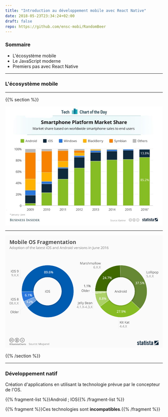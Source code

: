 ```yaml
---
title: "Introduction au développement mobile avec React Native"
date: 2018-05-23T23:34:24+02:00
draft: false
repo: https://github.com/ensc-mobi/RandomBeer
---
```


### Sommaire

* L'écosystème mobile
* Le JavaScript moderne
* Premiers pas avec React Native

---

### L'écosystème mobile

---

{{% section %}}

![Smartphone platform market share](images/smartphone_market_share_2016.jpg)

---

![Mobile OS Fragmentation](images/mobile_os_fragmentation_2016.jpg)

{{% /section %}}

---

### Développement natif

Création d'applications en utilisant la technologie prévue par le concepteur de l'OS.

{{% fragment-list %}}Android ; IOS{{% /fragment-list %}}

{{% fragment %}}Ces technologies sont **incompatibles**.{{% /fragment %}}
